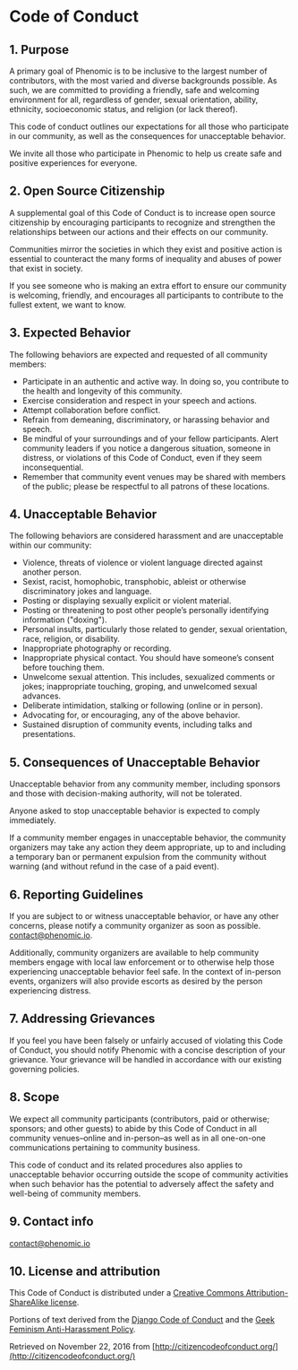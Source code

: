 # Code of Conduct

## 1. Purpose

A primary goal of Phenomic is to be inclusive to the largest number of
contributors, with the most varied and diverse backgrounds possible. As such, we
are committed to providing a friendly, safe and welcoming environment for all,
regardless of gender, sexual orientation, ability, ethnicity, socioeconomic
status, and religion (or lack thereof).

This code of conduct outlines our expectations for all those who participate in
our community, as well as the consequences for unacceptable behavior.

We invite all those who participate in Phenomic to help us create safe and
positive experiences for everyone.

## 2. Open Source Citizenship

A supplemental goal of this Code of Conduct is to increase open source
citizenship by encouraging participants to recognize and strengthen the
relationships between our actions and their effects on our community.

Communities mirror the societies in which they exist and positive action is
essential to counteract the many forms of inequality and abuses of power that
exist in society.

If you see someone who is making an extra effort to ensure our community is
welcoming, friendly, and encourages all participants to contribute to the
fullest extent, we want to know.

## 3. Expected Behavior

The following behaviors are expected and requested of all community members:

* Participate in an authentic and active way. In doing so, you contribute to the
  health and longevity of this community.
* Exercise consideration and respect in your speech and actions.
* Attempt collaboration before conflict.
* Refrain from demeaning, discriminatory, or harassing behavior and speech.
* Be mindful of your surroundings and of your fellow participants. Alert
  community leaders if you notice a dangerous situation, someone in distress, or
  violations of this Code of Conduct, even if they seem inconsequential.
* Remember that community event venues may be shared with members of the public;
  please be respectful to all patrons of these locations.

## 4. Unacceptable Behavior

The following behaviors are considered harassment and are unacceptable within
our community:

* Violence, threats of violence or violent language directed against another
  person.
* Sexist, racist, homophobic, transphobic, ableist or otherwise discriminatory
  jokes and language.
* Posting or displaying sexually explicit or violent material.
* Posting or threatening to post other people’s personally identifying
  information ("doxing").
* Personal insults, particularly those related to gender, sexual orientation,
  race, religion, or disability.
* Inappropriate photography or recording.
* Inappropriate physical contact. You should have someone’s consent before
  touching them.
* Unwelcome sexual attention. This includes, sexualized comments or jokes;
  inappropriate touching, groping, and unwelcomed sexual advances.
* Deliberate intimidation, stalking or following (online or in person).
* Advocating for, or encouraging, any of the above behavior.
* Sustained disruption of community events, including talks and presentations.

## 5. Consequences of Unacceptable Behavior

Unacceptable behavior from any community member, including sponsors and those
with decision-making authority, will not be tolerated.

Anyone asked to stop unacceptable behavior is expected to comply immediately.

If a community member engages in unacceptable behavior, the community organizers
may take any action they deem appropriate, up to and including a temporary ban
or permanent expulsion from the community without warning (and without refund in
the case of a paid event).

## 6. Reporting Guidelines

If you are subject to or witness unacceptable behavior, or have any other
concerns, please notify a community organizer as soon as possible.
contact@phenomic.io.

Additionally, community organizers are available to help community members
engage with local law enforcement or to otherwise help those experiencing
unacceptable behavior feel safe. In the context of in-person events, organizers
will also provide escorts as desired by the person experiencing distress.

## 7. Addressing Grievances

If you feel you have been falsely or unfairly accused of violating this Code of
Conduct, you should notify Phenomic with a concise description of your
grievance. Your grievance will be handled in accordance with our existing
governing policies.

## 8. Scope

We expect all community participants (contributors, paid or otherwise; sponsors;
and other guests) to abide by this Code of Conduct in all community
venues–online and in-person–as well as in all one-on-one communications
pertaining to community business.

This code of conduct and its related procedures also applies to unacceptable
behavior occurring outside the scope of community activities when such behavior
has the potential to adversely affect the safety and well-being of community
members.

## 9. Contact info

contact@phenomic.io

## 10. License and attribution

This Code of Conduct is distributed under a
[Creative Commons Attribution-ShareAlike license](http://creativecommons.org/licenses/by-sa/3.0/).

Portions of text derived from the
[Django Code of Conduct](https://www.djangoproject.com/conduct/) and the
[Geek Feminism Anti-Harassment Policy](http://geekfeminism.wikia.com/wiki/Conference_anti-harassment/Policy).

Retrieved on November 22, 2016 from
[http://citizencodeofconduct.org/](http://citizencodeofconduct.org/)
